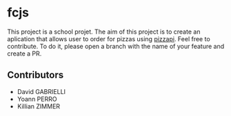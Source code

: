 # fcjs
This project is a school projet.
The aim of this project is to create an aplication that allows user to order for
pizzas using [pizzapi](http://pizzapi.herokuapp.com/doc).
Feel free to contribute. To do it, please open a branch with the name of your feature and create a PR.

## Contributors
- David GABRIELLI
- Yoann PERRO
- Killian ZIMMER
